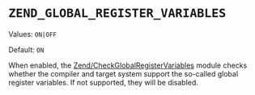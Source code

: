 # `ZEND_GLOBAL_REGISTER_VARIABLES`

Values: `ON|OFF`

Default: `ON`

When enabled, the
[Zend/CheckGlobalRegisterVariables](/docs/cmake/modules/Zend/CheckGlobalRegisterVariables.md)
module checks whether the compiler and target system support the so-called
global register variables. If not supported, they will be disabled.
